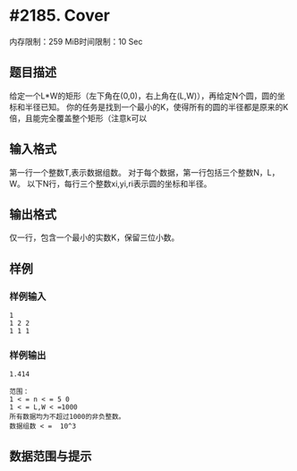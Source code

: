 # #2185. Cover

内存限制：259 MiB时间限制：10 Sec

## 题目描述

给定一个L*W的矩形（左下角在(0,0)，右上角在(L,W)），再给定N个圆，圆的坐标和半径已知。
你的任务是找到一个最小的K，使得所有的圆的半径都是原来的K倍，且能完全覆盖整个矩形（注意k可以

## 输入格式

第一行一个整数T,表示数据组数。
对于每个数据，第一行包括三个整数N，L，W。
以下N行，每行三个整数xi,yi,ri表示圆的坐标和半径。


## 输出格式

仅一行，包含一个最小的实数K，保留三位小数。

## 样例

### 样例输入

    
    1
    1 2 2
    1 1 1
    
    

### 样例输出

    
    1.414
    
    范围：
    1 < = n < = 5 0
    1 < = L,W < =1000
    所有数据均为不超过1000的非负整数。
    数据组数 < =  10^3
    

## 数据范围与提示
